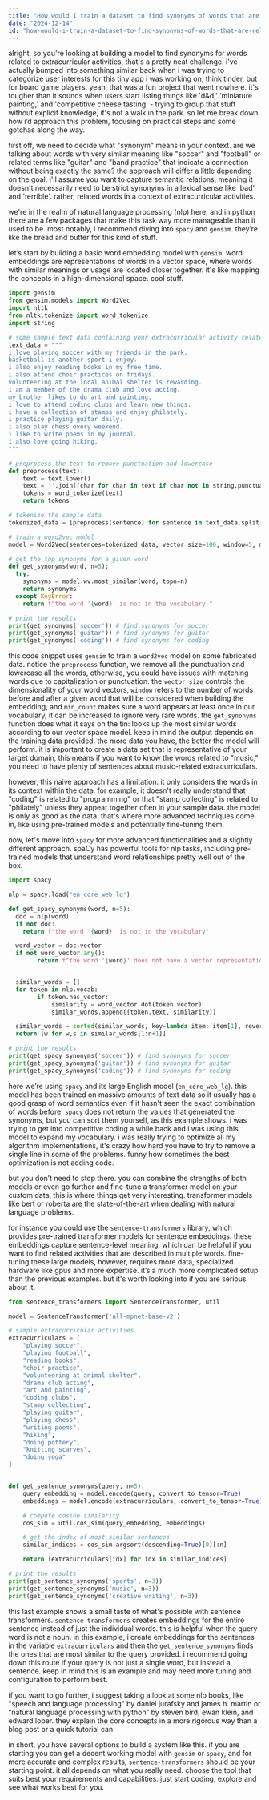 ```yaml
---
title: "How would I train a dataset to find synonyms of words that are related to extracurricular activities in Python?"
date: "2024-12-14"
id: "how-would-i-train-a-dataset-to-find-synonyms-of-words-that-are-related-to-extracurricular-activities-in-python"
---
```


alright, so you're looking at building a model to find synonyms for words related to extracurricular activities, that's a pretty neat challenge. i've actually bumped into something similar back when i was trying to categorize user interests for this tiny app i was working on, think tinder, but for board game players. yeah, that was a fun project that went nowhere. it's tougher than it sounds when users start listing things like 'd&d,' 'miniature painting,' and 'competitive cheese tasting' - trying to group that stuff without explicit knowledge, it's not a walk in the park. so let me break down how i’d approach this problem, focusing on practical steps and some gotchas along the way.

first off, we need to decide what "synonym" means in your context. are we talking about words with very similar meaning like "soccer" and "football" or related terms like "guitar" and "band practice" that indicate a connection without being exactly the same? the approach will differ a little depending on the goal. i'll assume you want to capture semantic relations, meaning it doesn't necessarily need to be strict synonyms in a lexical sense like 'bad' and 'terrible'. rather, related words in a context of extracurricular activities.

we're in the realm of natural language processing (nlp) here, and in python there are a few packages that make this task way more manageable than it used to be. most notably, i recommend diving into `spacy` and `gensim`. they’re like the bread and butter for this kind of stuff.

let’s start by building a basic word embedding model with `gensim`. word embeddings are representations of words in a vector space, where words with similar meanings or usage are located closer together. it's like mapping the concepts in a high-dimensional space. cool stuff.

```python
import gensim
from gensim.models import Word2Vec
import nltk
from nltk.tokenize import word_tokenize
import string

# some sample text data containing your extracurricular activity related words
text_data = """
i love playing soccer with my friends in the park.
basketball is another sport i enjoy.
i also enjoy reading books in my free time.
i also attend choir practices on fridays.
volunteering at the local animal shelter is rewarding.
i am a member of the drama club and love acting.
my brother likes to do art and painting.
i love to attend coding clubs and learn new things.
i have a collection of stamps and enjoy philately.
i practice playing guitar daily.
i also play chess every weekend.
i like to write poems in my journal.
i also love going hiking.
"""

# preprocess the text to remove punctuation and lowercase
def preprocess(text):
    text = text.lower()
    text = ''.join([char for char in text if char not in string.punctuation])
    tokens = word_tokenize(text)
    return tokens

# tokenize the sample data
tokenized_data = [preprocess(sentence) for sentence in text_data.split('\n') if sentence]

# train a word2vec model
model = Word2Vec(sentences=tokenized_data, vector_size=100, window=5, min_count=1, workers=4)

# get the top synonyms for a given word
def get_synonyms(word, n=5):
  try:
    synonyms = model.wv.most_similar(word, topn=n)
    return synonyms
  except KeyError:
    return f"the word '{word}' is not in the vocabulary."

# print the results
print(get_synonyms('soccer')) # find synonyms for soccer
print(get_synonyms('guitar')) # find synonyms for guitar
print(get_synonyms('coding')) # find synonyms for coding
```

this code snippet uses `gensim` to train a `word2vec` model on some fabricated data. notice the `preprocess` function, we remove all the punctuation and lowercase all the words, otherwise, you could have issues with matching words due to capitalization or punctuation. the `vector_size` controls the dimensionality of your word vectors, `window` refers to the number of words before and after a given word that will be considered when building the embedding, and `min_count` makes sure a word appears at least once in our vocabulary, it can be increased to ignore very rare words. the `get_synonyms` function does what it says on the tin: looks up the most similar words according to our vector space model. keep in mind the output depends on the training data provided. the more data you have, the better the model will perform. it is important to create a data set that is representative of your target domain, this means if you want to know the words related to "music," you need to have plenty of sentences about music-related extracurriculars.

however, this naive approach has a limitation. it only considers the words in its context within the data. for example, it doesn't really understand that "coding" is related to "programming" or that "stamp collecting" is related to "philately" unless they appear together often in your sample data. the model is only as good as the data. that's where more advanced techniques come in, like using pre-trained models and potentially fine-tuning them.

now, let's move into `spacy` for more advanced functionalities and a slightly different approach. spaCy has powerful tools for nlp tasks, including pre-trained models that understand word relationships pretty well out of the box.

```python
import spacy

nlp = spacy.load('en_core_web_lg')

def get_spacy_synonyms(word, n=5):
  doc = nlp(word)
  if not doc:
    return f"the word '{word}' is not in the vocabulary"

  word_vector = doc.vector
  if not word_vector.any():
        return f"the word '{word}' does not have a vector representation in this model"


  similar_words = []
  for token in nlp.vocab:
        if token.has_vector:
            similarity = word_vector.dot(token.vector)
            similar_words.append((token.text, similarity))

  similar_words = sorted(similar_words, key=lambda item: item[1], reverse=True)
  return [w for w,s in similar_words[1:n+1]]

# print the results
print(get_spacy_synonyms('soccer')) # find synonyms for soccer
print(get_spacy_synonyms('guitar')) # find synonyms for guitar
print(get_spacy_synonyms('coding')) # find synonyms for coding
```

here we’re using `spacy` and its large English model (`en_core_web_lg`). this model has been trained on massive amounts of text data so it usually has a good grasp of word semantics even if it hasn't seen the exact combination of words before. `spacy` does not return the values that generated the synonyms, but you can sort them yourself, as this example shows. i was trying to get into competitive coding a while back and i was using this model to expand my vocabulary. i was really trying to optimize all my algorithm implementations, it's crazy how hard you have to try to remove a single line in some of the problems. funny how sometimes the best optimization is not adding code.

but you don’t need to stop there. you can combine the strengths of both models or even go further and fine-tune a transformer model on your custom data, this is where things get very interesting. transformer models like bert or roberta are the state-of-the-art when dealing with natural language problems.

for instance you could use the `sentence-transformers` library, which provides pre-trained transformer models for sentence embeddings. these embeddings capture sentence-level meaning, which can be helpful if you want to find related activities that are described in multiple words. fine-tuning these large models, however, requires more data, specialized hardware like gpus and more expertise. it’s a much more complicated setup than the previous examples. but it's worth looking into if you are serious about it.

```python
from sentence_transformers import SentenceTransformer, util

model = SentenceTransformer('all-mpnet-base-v2')

# sample extracurricular activities
extracurriculars = [
    "playing soccer",
    "playing football",
    "reading books",
    "choir practice",
    "volunteering at animal shelter",
    "drama club acting",
    "art and painting",
    "coding clubs",
    "stamp collecting",
    "playing guitar",
    "playing chess",
    "writing poems",
    "hiking",
    "doing pottery",
    "knitting scarves",
    "doing yoga"
]


def get_sentence_synonyms(query, n=5):
    query_embedding = model.encode(query, convert_to_tensor=True)
    embeddings = model.encode(extracurriculars, convert_to_tensor=True)

    # compute cosine similarity
    cos_sim = util.cos_sim(query_embedding, embeddings)

    # get the index of most similar sentences
    similar_indices = cos_sim.argsort(descending=True)[0][:n]

    return [extracurriculars[idx] for idx in similar_indices]

# print the results
print(get_sentence_synonyms('sports', n=3))
print(get_sentence_synonyms('music', n=3))
print(get_sentence_synonyms('creative writing', n=3))
```

this last example shows a small taste of what's possible with sentence transformers. `sentence-transformers` creates embeddings for the entire sentence instead of just the individual words. this is helpful when the query word is not a noun. in this example, i create embeddings for the sentences in the variable `extracurriculars` and then the `get_sentence_synonyms` finds the ones that are most similar to the query provided. i recommend going down this route if your query is not just a single word, but instead a sentence. keep in mind this is an example and may need more tuning and configuration to perform best.

if you want to go further, i suggest taking a look at some nlp books, like "speech and language processing" by daniel jurafsky and james h. martin or “natural language processing with python” by steven bird, ewan klein, and edward loper. they explain the core concepts in a more rigorous way than a blog post or a quick tutorial can.

in short, you have several options to build a system like this. if you are starting you can get a decent working model with `gensim` or `spacy`, and for more accurate and complex results, `sentence-transformers` should be your starting point. it all depends on what you really need. choose the tool that suits best your requirements and capabilities. just start coding, explore and see what works best for you.
